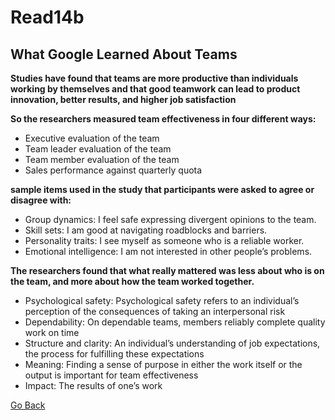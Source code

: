 # Read14b

## What Google Learned About Teams

**Studies have found that teams are more productive than individuals working by themselves and that good teamwork can lead to product innovation, better results, and higher job satisfaction**

**So the researchers measured team effectiveness in four different ways:**

- Executive evaluation of the team
- Team leader evaluation of the team
- Team member evaluation of the team
- Sales performance against quarterly quota

**sample items used in the study that participants were asked to agree or disagree with:**
- Group dynamics: I feel safe expressing divergent opinions to the team.
- Skill sets: I am good at navigating roadblocks and barriers.
- Personality traits: I see myself as someone who is a reliable worker.
- Emotional intelligence: I am not interested in other people’s problems.

**The researchers found that what really mattered was less about who is on the team, and more about how the team worked together.**
- Psychological safety: Psychological safety refers to an individual’s perception of the consequences of taking an interpersonal risk 
- Dependability: On dependable teams, members reliably complete quality work on time
- Structure and clarity: An individual’s understanding of job expectations, the process for fulfilling these expectations
- Meaning: Finding a sense of purpose in either the work itself or the output is important for team effectiveness
- Impact: The results of one’s work

[Go Back ](README.md)